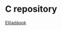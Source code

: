 # C repository

[Előadások](https://github.com/balazs-sajo/balazs-sajo.github.io/blob/main/el%C5%91ad%C3%A1sok.txt)
